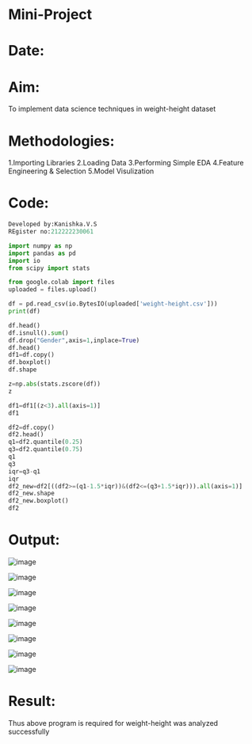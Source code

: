 # Mini-Project
# Date:
# Aim:
To implement data science techniques in weight-height dataset
# Methodologies:
 1.Importing Libraries
 2.Loading Data
 3.Performing Simple EDA
 4.Feature Engineering & Selection
 5.Model Visulization
# Code:
```py
Developed by:Kanishka.V.S
REgister no:212222230061
```
```py
import numpy as np
import pandas as pd
import io
from scipy import stats

from google.colab import files
uploaded = files.upload()

df = pd.read_csv(io.BytesIO(uploaded['weight-height.csv']))
print(df)

df.head()
df.isnull().sum()
df.drop("Gender",axis=1,inplace=True)
df.head()
df1=df.copy()
df.boxplot()
df.shape

z=np.abs(stats.zscore(df))
z

df1=df1[(z<3).all(axis=1)]
df1

df2=df.copy()
df2.head()
q1=df2.quantile(0.25)
q3=df2.quantile(0.75)
q1
q3
iqr=q3-q1
iqr
df2_new=df2[((df2>=(q1-1.5*iqr))&(df2<=(q3+1.5*iqr))).all(axis=1)]
df2_new.shape
df2_new.boxplot()
df2
```
# Output:
![image](https://github.com/kanishka2305/Mini-Project/assets/113497357/f08e8f40-cfd5-4182-977d-5de133caf5fa)

![image](https://github.com/kanishka2305/Mini-Project/assets/113497357/4b8abc06-fb01-4fae-9dac-4be1b7bc1019)

![image](https://github.com/kanishka2305/Mini-Project/assets/113497357/a682701a-eb0a-4078-b164-b3d40a802870)

![image](https://github.com/kanishka2305/Mini-Project/assets/113497357/22185243-e77f-4aba-8e1b-d02752943fba)

![image](https://github.com/kanishka2305/Mini-Project/assets/113497357/f11940e7-199f-4974-8001-66a7cc02d62d)

![image](https://github.com/kanishka2305/Mini-Project/assets/113497357/66d61400-dd22-402a-94d5-bdd1dcf7383f)

![image](https://github.com/kanishka2305/Mini-Project/assets/113497357/56413a24-508b-419c-9837-e40b8f9afe07)

![image](https://github.com/kanishka2305/Mini-Project/assets/113497357/93527682-e826-4450-b4d1-20718333d1d8)
# Result:
Thus above program is required for weight-height was analyzed successfully
